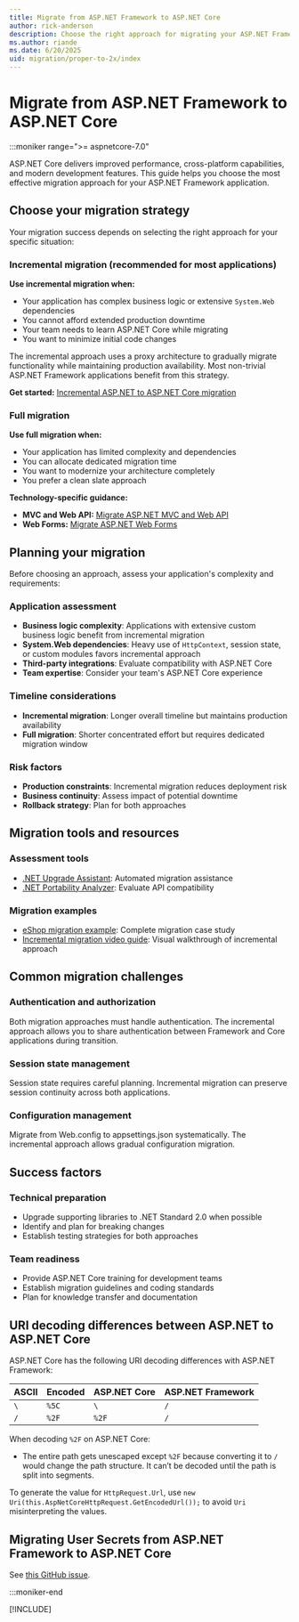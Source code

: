 ```yaml
---
title: Migrate from ASP.NET Framework to ASP.NET Core
author: rick-anderson
description: Choose the right approach for migrating your ASP.NET Framework application to ASP.NET Core based on complexity, timeline, and business requirements.
ms.author: riande
ms.date: 6/20/2025
uid: migration/proper-to-2x/index
---
```

# Migrate from ASP.NET Framework to ASP.NET Core

 :::moniker range=">= aspnetcore-7.0"

ASP.NET Core delivers improved performance, cross-platform capabilities, and modern development features. This guide helps you choose the most effective migration approach for your ASP.NET Framework application.

## Choose your migration strategy

Your migration success depends on selecting the right approach for your specific situation:

### Incremental migration (recommended for most applications)

**Use incremental migration when:**
- Your application has complex business logic or extensive `System.Web` dependencies
- You cannot afford extended production downtime
- Your team needs to learn ASP.NET Core while migrating
- You want to minimize initial code changes

The incremental approach uses a proxy architecture to gradually migrate functionality while maintaining production availability. Most non-trivial ASP.NET Framework applications benefit from this strategy.

**Get started:** [Incremental ASP.NET to ASP.NET Core migration](xref:migration/inc/overview)

### Full migration

**Use full migration when:**
- Your application has limited complexity and dependencies
- You can allocate dedicated migration time
- You want to modernize your architecture completely
- You prefer a clean slate approach

**Technology-specific guidance:**
- **MVC and Web API:** [Migrate ASP.NET MVC and Web API](xref:migration/mvc)
- **Web Forms:** [Migrate ASP.NET Web Forms](xref:migration/web_forms)

## Planning your migration

Before choosing an approach, assess your application's complexity and requirements:

### Application assessment
- **Business logic complexity**: Applications with extensive custom business logic benefit from incremental migration
- **System.Web dependencies**: Heavy use of `HttpContext`, session state, or custom modules favors incremental approach
- **Third-party integrations**: Evaluate compatibility with ASP.NET Core
- **Team expertise**: Consider your team's ASP.NET Core experience

### Timeline considerations
- **Incremental migration**: Longer overall timeline but maintains production availability
- **Full migration**: Shorter concentrated effort but requires dedicated migration window

### Risk factors
- **Production constraints**: Incremental migration reduces deployment risk
- **Business continuity**: Assess impact of potential downtime
- **Rollback strategy**: Plan for both approaches

## Migration tools and resources

### Assessment tools
- [.NET Upgrade Assistant](https://marketplace.visualstudio.com/items?itemName=ms-dotnettools.upgradeassistant): Automated migration assistance
- [.NET Portability Analyzer](/dotnet/standard/analyzers/portability-analyzer): Evaluate API compatibility

### Migration examples
- [eShop migration example](/dotnet/architecture/porting-existing-aspnet-apps/example-migration-eshop): Complete migration case study
- [Incremental migration video guide](https://www.youtube.com/watch?v=P96l0pDNVpM): Visual walkthrough of incremental approach

## Common migration challenges

### Authentication and authorization
Both migration approaches must handle authentication. The incremental approach allows you to share authentication between Framework and Core applications during transition.

### Session state management
Session state requires careful planning. Incremental migration can preserve session continuity across both applications.

### Configuration management
Migrate from Web.config to appsettings.json systematically. The incremental approach allows gradual configuration migration.

## Success factors

### Technical preparation
- Upgrade supporting libraries to .NET Standard 2.0 when possible
- Identify and plan for breaking changes
- Establish testing strategies for both approaches

### Team readiness
- Provide ASP.NET Core training for development teams
- Establish migration guidelines and coding standards
- Plan for knowledge transfer and documentation


## URI decoding differences between ASP.NET to ASP.NET Core

ASP.NET Core has the following URI decoding differences with ASP.NET Framework:

| ASCII   | Encoded | ASP.NET Core | ASP.NET Framework |
| ------------- | ------------- | ------------- | ------------- |
| `\` | `%5C`  |  `\` |  `/` |
| `/` | `%2F`  |  `%2F` |  `/` |

When decoding `%2F` on ASP.NET Core:

* The entire path gets unescaped except `%2F` because converting it to `/` would change the path structure. It can’t be decoded until the path is split into segments.

To generate the value for `HttpRequest.Url`, use `new Uri(this.AspNetCoreHttpRequest.GetEncodedUrl());` to avoid `Uri` misinterpreting the values.

## Migrating User Secrets from ASP.NET Framework to ASP.NET Core

See [this GitHub issue](https://github.com/dotnet/AspNetCore.Docs/issues/27611).

<!-- remove these comments when the following overview topic is updated
## Additional resources

- [Overview of porting from .NET Framework to .NET](/dotnet/core/porting/libraries)
-->
:::moniker-end

[!INCLUDE[](~/migration/proper-to-2x/includes/index5.md)]